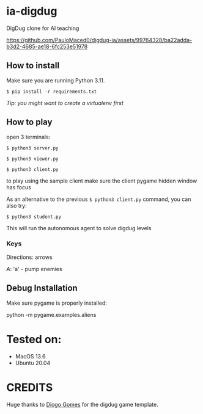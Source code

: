 # ia-digdug
DigDug clone for AI teaching

https://github.com/PauloMaced0/digdug-ia/assets/99764328/ba22adda-b3d2-4685-ae18-6fc253e51978

## How to install

Make sure you are running Python 3.11.

`$ pip install -r requirements.txt`

*Tip: you might want to create a virtualenv first*

## How to play

open 3 terminals:

`$ python3 server.py`

`$ python3 viewer.py`

`$ python3 client.py`

to play using the sample client make sure the client pygame hidden window has focus

As an alternative to the previous `$ python3 client.py` command, you can also try:

`$ python3 student.py`

This will run the autonomous agent to solve digdug levels

### Keys

Directions: arrows

*A*: 'a' - pump enemies

## Debug Installation

Make sure pygame is properly installed:

python -m pygame.examples.aliens

# Tested on:
- MacOS 13.6
- Ubuntu 20.04

# CREDITS 
Huge thanks to [Diogo Gomes](https://github.com/dgomes) for the digdug game template. 

